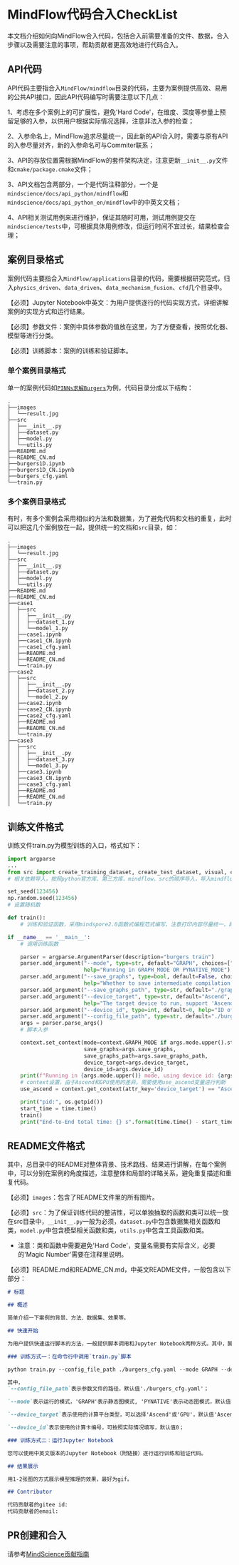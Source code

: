 # MindFlow代码合入CheckList

本文档介绍如何向MindFlow合入代码，包括合入前需要准备的文件、数据，合入步骤以及需要注意的事项，帮助贡献者更高效地进行代码合入。

## API代码

API代码主要指合入`MindFlow/mindflow`目录的代码，主要为案例提供高效、易用的公共API接口，因此API代码编写时需要注意以下几点：

1、考虑在多个案例上的可扩展性，避免'Hard Code'，在维度、深度等参量上预留足够的入参，以供用户根据实际情况选择，注意非法入参的检查；

2、入参命名上，MindFlow追求尽量统一，因此新的API合入时，需要与原有API的入参尽量对齐，新的入参命名可与Commiter联系；

3、API的存放位置需根据MindFlow的套件架构决定，注意更新`__init__.py`文件和`cmake/package.cmake`文件；

3、API文档包含两部分，一个是代码注释部分，一个是`mindscience/docs/api_python/mindflow`和`mindscience/docs/api_python_en/mindflow`中的中英文文档；

4、API相关测试用例来进行维护，保证其随时可用，测试用例提交在`mindscience/tests`中，可根据具体用例修改，但运行时间不宜过长，结果检查合理；

## 案例目录格式

案例代码主要指合入`MindFlow/applications`目录的代码，需要根据研究范式，归入`physics_driven`、`data_driven`、`data_mechanism_fusion`、`cfd`几个目录中。

【必须】Jupyter Notebook中英文：为用户提供逐行的代码实现方式，详细讲解案例的实现方式和运行结果。

【必须】参数文件：案例中具体参数的值放在这里，为了方便查看，按照优化器、模型等进行分类。

【必须】训练脚本：案例的训练和验证脚本。

### 单个案例目录格式

单一的案例代码如[`PINNs求解Burgers`](https://gitee.com/mindspore/mindscience/tree/master/MindFlow/applications/physics_driven/burgers)为例，代码目录分成以下结构：

```shell
.
├──images
│  └──result.jpg
├──src
│  ├──__init__.py
│  ├──dataset.py
│  ├──model.py
│  └──utils.py
├──README.md
├──README_CN.md
├──burgers1D.ipynb
├──burgers1D_CN.ipynb
├──burgers_cfg.yaml
└──train.py
```

### 多个案例目录格式

有时，有多个案例会采用相似的方法和数据集，为了避免代码和文档的重复，此时可以把这几个案例放在一起，提供统一的文档和`src`目录，如：

```shell
.
├──images
│  └──result.jpg
├──src
│  ├──__init__.py
│  ├──dataset.py
│  ├──model.py
│  └──utils.py
├──README.md
├──README_CN.md
├──case1
│  ├──src
│  │  ├──__init__.py
│  │  ├──dataset_1.py
│  │  └──model_1.py
│  ├──case1.ipynb
│  ├──case1_CN.ipynb
│  ├──case1_cfg.yaml
│  ├──README.md
│  ├──README_CN.md
│  └──train.py
├──case2
│  ├──src
│  │  ├──__init__.py
│  │  ├──dataset_2.py
│  │  └──model_2.py
│  ├──case2.ipynb
│  ├──case2_CN.ipynb
│  ├──case2_cfg.yaml
│  ├──README.md
│  ├──README_CN.md
│  └──train.py
├──case3
│  ├──src
│  │  ├──__init__.py
│  │  ├──dataset_3.py
│  │  └──model_3.py
│  ├──case3.ipynb
│  ├──case3_CN.ipynb
│  ├──case3_cfg.yaml
│  ├──README.md
│  ├──README_CN.md
│  └──train.py
```

## 训练文件格式

训练文件train.py为模型训练的入口，格式如下：

```python
import argparse
...
from src import create_training_dataset, create_test_dataset, visual, calculate_l2_error, Burgers1D
# 相关依赖导入，按照python官方库、第三方库、mindflow、src的顺序导入，导入mindflow时，精确到二级目录

set_seed(123456)
np.random.seed(123456)
# 设置随机数

def train():
    # 训练和验证函数，采用mindspore2.0函数式编程范式编写，注意打印内容尽量统一，即："epoch: {epoch} train loss: {step_train_loss} epoch time: {(time.time() - time_beg) * 1000 :.3f}ms"

if __name__ == '__main__':
    # 调用训练函数

    parser = argparse.ArgumentParser(description="burgers train")
    parser.add_argument("--mode", type=str, default="GRAPH", choices=["GRAPH", "PYNATIVE"],
                        help="Running in GRAPH_MODE OR PYNATIVE_MODE")
    parser.add_argument("--save_graphs", type=bool, default=False, choices=[True, False],
                        help="Whether to save intermediate compilation graphs")
    parser.add_argument("--save_graphs_path", type=str, default="./graphs")
    parser.add_argument("--device_target", type=str, default="Ascend", choices=["GPU", "Ascend"],
                        help="The target device to run, support 'Ascend', 'GPU'")
    parser.add_argument("--device_id", type=int, default=0, help="ID of the target device")
    parser.add_argument("--config_file_path", type=str, default="./burgers_cfg.yaml")
    args = parser.parse_args()
    # 脚本入参

    context.set_context(mode=context.GRAPH_MODE if args.mode.upper().startswith("GRAPH") else context.PYNATIVE_MODE,
                        save_graphs=args.save_graphs,
                        save_graphs_path=args.save_graphs_path,
                        device_target=args.device_target,
                        device_id=args.device_id)
    print(f"Running in {args.mode.upper()} mode, using device id: {args.device_id}.")
    # context设置，由于Ascend和GPU使用的差异，需要使用use_ascend变量进行判断
    use_ascend = context.get_context(attr_key='device_target') == "Ascend"

    print("pid:", os.getpid())
    start_time = time.time()
    train()
    print("End-to-End total time: {} s".format(time.time() - start_time))
```

## README文件格式

其中，总目录中的README对整体背景、技术路线、结果进行讲解，在每个案例中，可以分别在案例的角度描述，注意整体和局部的详略关系，避免重复描述和重复代码。

【必须】`images`：包含了README文件里的所有图片。

【必须】`src`：为了保证训练代码的整洁性，可以单独抽取的函数和类可以统一放在src目录中，`__init__.py`一般为必须，`dataset.py`中包含数据集相关函数和类，`model.py`中包含模型相关函数和类，`utils.py`中包含工具函数和类。

* 注意：类和函数中需要避免'Hard Code'，变量名需要有实际含义，必要的'Magic Number'需要在注释里说明。

【必须】README.md和README_CN.md，中英文README文件，一般包含以下部分：

```md
# 标题

## 概述

简单介绍一下案例的背景、方法、数据集、效果等。

## 快速开始

为用户提供快速运行脚本的方法，一般提供脚本调用和Jupyter Notebook两种方式。其中，脚本调用需要展示启动命令的入参含义

### 训练方式一：在命令行中调用`train.py`脚本

python train.py --config_file_path ./burgers_cfg.yaml --mode GRAPH --device_target Ascend --device_id 0

其中，
`--config_file_path`表示参数文件的路径，默认值'./burgers_cfg.yaml'；

`--mode`表示运行的模式，'GRAPH'表示静态图模式, 'PYNATIVE'表示动态图模式，默认值'GRAPH'；

`--device_target`表示使用的计算平台类型，可以选择'Ascend'或'GPU'，默认值'Ascend'；

`--device_id`表示使用的计算卡编号，可按照实际情况填写，默认值0；

### 训练方式二：运行Jupyter Notebook

您可以使用中英文版本的Jupyter Notebook（附链接）逐行运行训练和验证代码。

## 结果展示

用1-2张图的方式展示模型推理的效果，最好为gif。

## Contributor

代码贡献者的gitee id:
代码贡献者的email:

```

## PR创建和合入

请参考[MindScience贡献指南](https://gitee.com/mindspore/mindscience/blob/master/CONTRIBUTION.md)